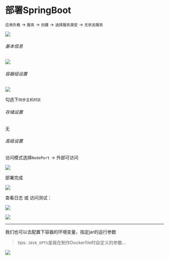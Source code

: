 # 部署SpringBoot

`应用负载` -> `服务` -> `创建` -> `选择服务类型` -> `无状态服务`

![](images/kubesphere-deploy-springboot-01.png)

###### 基本信息

![](images/kubesphere-deploy-springboot-02.png)

###### 容器组设置

![](images/kubesphere-deploy-springboot-03.png)

勾选下`同步主机时区`

###### 存储设置

无

###### 高级设置

访问模式选择`NodePort` -> 外部可访问

![](images/kubesphere-deploy-springboot-04.png)

部署完成

![](images/kubesphere-deploy-springboot-07.png)

查看日志 或 访问测试：

![](images/kubesphere-deploy-springboot-05.png)

![](images/kubesphere-deploy-springboot-06.png)


---

我们也可以去配置下容器的环境变量，指定jar的运行参数

> tips: `JAVA_OPTS`是我在制作Dockerfile时自定义的参数...

![](images/kubesphere-deploy-springboot-08.png)

